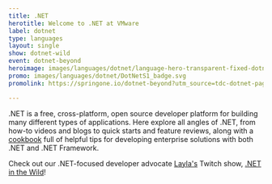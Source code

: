 ```yaml
---
title: .NET
herotitle: Welcome to .NET at VMware
label: dotnet
type: languages
layout: single
show: dotnet-wild
event: dotnet-beyond
heroimage: images/languages/dotnet/language-hero-transparent-fixed-dotnet.svg
promo: images/languages/dotnet/DotNetS1_badge.svg
promolink: https://springone.io/dotnet-beyond?utm_source=tdc-dotnet-page

---
```


.NET is a free, cross-platform, open source developer platform for building many different types of applications. Here explore all angles of .NET, from how-to videos and blogs to quick starts and feature reviews, along with a [cookbook](/cookbooks/dotnet) full of helpful tips for developing enterprise solutions with both .NET and .NET Framework.

Check out our .NET-focused developer advocate [Layla's](/team/layla-porter) Twitch show, [.NET in the Wild](/tv/dotnet-wild)!